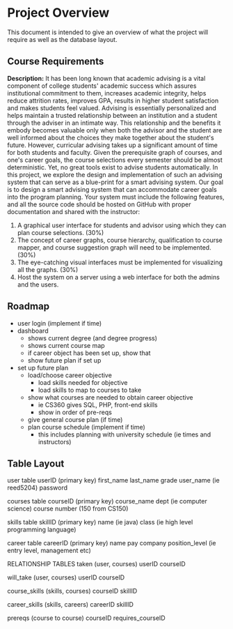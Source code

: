 # Project Overview

This document is intended to give an overview of what the project will require as well as the database layout.

## Course Requirements

**Description:** It has been long known that academic advising is a vital component of college students' academic 
success which assures institutional commitment to them, increases academic integrity, helps reduce attrition 
rates,  improves  GPA,  results  in  higher  student  satisfaction  and  makes  students  feel  valued.  Advising  is 
essentially personalized and helps maintain a trusted relationship between an institution and a student through 
the adviser in an intimate way. This relationship and the benefits it embody becomes valuable only when both 
the advisor and the student are well informed about the choices they make together about the student's future. 
However, curricular advising takes up a significant amount of time for both students and faculty. Given the 
prerequisite graph of courses, and one's career goals, the course selections every semester should be almost 
deterministic. Yet, no great tools exist to advise students automatically. In this project, we explore the design 
and implementation of such an advising system that can serve as a blue-print for a smart advising system. Our 
goal is to design a smart advising system that can accommodate career goals into the program planning.
Your system must include the following features, and all the source code should be hosted on GitHub with 
proper documentation and shared with the instructor:
1. A graphical user interface for students and advisor using which they can plan course selections. (30%)
2. The concept of career graphs, course hierarchy, qualification to course mapper, and course suggestion 
graph will need to be implemented. (30%)
3. The eye-catching visual interfaces must be implemented for visualizing all the graphs. (30%)
4. Host the system on a server using a web interface for both the admins and the users.

## Roadmap

- user login (implement if time)
- dashboard
  - shows current degree (and degree progress)
  - shows current course map
  - if career object has been set up, show that
  - show future plan if set up
- set up future plan
  - load/choose career objective
    - load skills needed for objective
    - load skills to map to courses to take
  - show what courses are needed to obtain career objective
    - ie CS360 gives SQL, PHP, front-end skills
    - show in order of pre-reqs
  - give general course plan (if time)
  - plan course schedule (implement if time)
    - this includes planning with university schedule (ie times and instructors)

## Table Layout

user table
    userID (primary key)
    first_name
    last_name
    grade
    user_name (ie reed5204)
    password

courses table
    courseID (primary key)
    course_name
    dept (ie computer science)
    course number (150 from CS150)

skills table
    skillID (primary key)
    name (ie java)
    class (ie high level programming language)

career table
    careerID (primary key)
    name
    pay
    company
    position_level (ie entry level, management etc)

RELATIONSHIP TABLES
taken (user, courses)
    userID
    courseID

will_take (user, courses)
    userID
    courseID

course_skills (skills, courses)
    courseID
    skillID

career_skills (skills, careers)
    careerID
    skillID

prereqs (course to course)
    courseID
    requires_courseID

